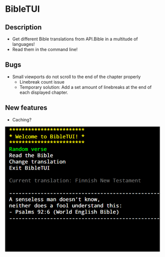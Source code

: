 # BibleTUI

## Description
- Get different Bible translations from API.Bible in a multitude of languages!
- Read them in the command line!

## Bugs
- Small viewports do not scroll to the end of the chapter properly
  - Linebreak count issue
  - Temporary solution: Add a set amount of linebreaks at the end of each displayed chapter.

## New features
- Caching?

![BibleTUI image](BibleTUI.png)